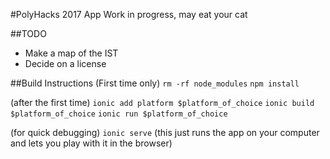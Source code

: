 #PolyHacks 2017 App
Work in progress, may eat your cat

##TODO
- Make a map of the IST
- Decide on a license

##Build Instructions
(First time only)
`rm -rf node_modules`
`npm install`

(after the first time)
`ionic add platform $platform_of_choice`
`ionic build $platform_of_choice`
`ionic run $platform_of_choice`

(for quick debugging)
`ionic serve`
(this just runs the app on your computer and lets you play with it in the browser)
